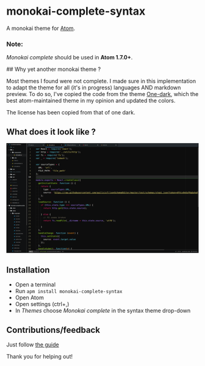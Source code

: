 monokai-complete-syntax
=======================

A monokai theme for [Atom](https://atom.io/).

### Note:

_Monokai complete_ should be used in __Atom 1.7.0+__.

## Why yet another monokai theme ?

Most themes I found were not complete. I made sure in this implementation to adapt the theme for all (it's in progress) languages AND markdown preview.
To do so, I've copied the code from the theme [One-dark](https://github.com/atom/one-dark-syntax), which the best atom-maintained theme in my opinion and updated the colors.

The license has been copied from that of one dark.

## What does it look like ?

![JavaScript example](https://raw.githubusercontent.com/quilicicf/monokai-complete-syntax/master/doc/screenshot.png)

## Installation

- Open a terminal
- Run `apm install monokai-complete-syntax`
- Open Atom
- Open settings (ctrl+,)
- In _Themes_ choose _Monokai complete_ in the syntax theme drop-down

## Contributions/feedback

Just follow [the guide](https://github.com/quilicicf/Docs/blob/master/contribution/main.md)

Thank you for helping out!
